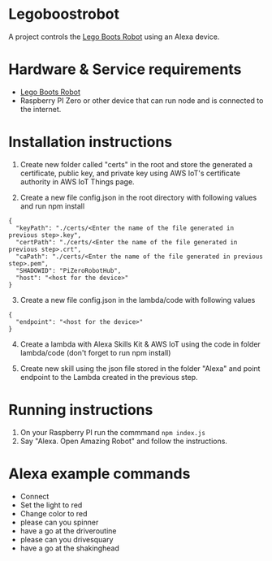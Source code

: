 # Legoboostrobot
A project controls the [Lego Boots Robot](https://www.lego.com/en-gb/product/boost-creative-toolbox-17101) using an Alexa device.

# Hardware & Service requirements
- [Lego Boots Robot](https://www.lego.com/en-gb/product/boost-creative-toolbox-17101)
- Raspberry PI Zero or other device that can run node and is connected to the internet.

# Installation instructions
1. Create new folder called "certs" in the root and store the generated a certificate, public key, and private key using AWS IoT's certificate authority in AWS IoT Things page.

2. Create a new file config.json in the root directory with following values and run npm install
```
{
  "keyPath": "./certs/<Enter the name of the file generated in previous step>.key",
  "certPath": "./certs/<Enter the name of the file generated in previous step>.crt",
  "caPath": "./certs/<Enter the name of the file generated in previous step>.pem",
  "SHADOWID": "PiZeroRobotHub",
  "host": "<host for the device>"
}
```

3. Create a new file config.json in the lambda/code with following values
```
{
  "endpoint": "<host for the device>"
}
```

4. Create a lambda with Alexa Skills Kit & AWS IoT using the code in folder lambda/code (don't forget to run npm install)

5. Create new skill using the json file stored in the folder "Alexa" and point endpoint to the Lambda created in the previous step.

# Running instructions
1. On your Raspberry PI run the commmand
```npm index.js```
2. Say "Alexa. Open Amazing Robot" and follow the instructions.

# Alexa example commands
- Connect
- Set the light to red
- Change color to red
- please can you spinner
- have a go at the driveroutine
- please can you drivesquary
- have a go at the shakinghead
